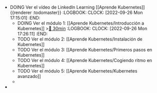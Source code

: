 - DOING Ver el vídeo de LinkedIn Learning [[Aprende Kubernetes]] {{renderer :todomaster}}
  :LOGBOOK:
  CLOCK: [2022-09-26 Mon 17:15:01]
  :END:
	- DOING Ver el módulo 1: [[Aprende Kubernetes/Introducción a Kubernetes]] >[🍅 30min](#agenda-pomo://?t=f-1664205997403-1800)
	  :LOGBOOK:
	  CLOCK: [2022-09-26 Mon 17:26:11]
	  :END:
	- TODO Ver el módulo 2: [[Aprende Kubernetes/Instalación de Kubernetes]]
	- TODO Ver el módulo 3: [[Aprende Kubernetes/Primeros pasos en Kubernetes]]
	- TODO Ver el módulo 4: [[Aprende Kubernetes/Cogiendo ritmo en Kubernetes]]
	- TODO Ver el módulo 5: [[Aprende Kubernetes/Kubernetes avanzado]]
	-
-